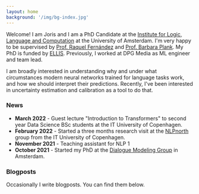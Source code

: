 ```yaml
---
layout: home
background: '/img/bg-index.jpg'
---
```


Welcome! I am Joris and I am a PhD Candidate at the [Institute for Logic, Language and Computation](https://www.illc.uva.nl/) at the University of Amsterdam. I'm very happy to be supervised by [Prof. Raquel Fernández](https://staff.fnwi.uva.nl/r.fernandezrovira/) and [Prof. Barbara Plank](https://bplank.github.io/). My PhD is funded by [ELLIS](https://ellis.eu/). Previously, I worked at DPG Media as ML engineer and team lead.

I am broadly interested in understanding why and under what circumstances modern neural networks trained for language tasks work, and how we should interpret their predictions. Recently, I've been interested in uncertainty estimation and calibration as a tool to do that.  

### News
- **March 2022** - Guest lecture "Introduction to Transformers" to second year Data Science BSc students at the IT University of Copenhagen.
- **February 2022** - Started a three months research visit at  the [NLPnorth](https://nlpnorth.github.io/) group from the IT University of Copenhagen.
- **November 2021** - Teaching assistant for NLP 1
- **October 2021** - Started my PhD at the [Dialogue Modeling Group](https://dmg-illc.github.io/dmg/) in Amsterdam.

### Blogposts
Occasionally I write blogposts. You can find them below.
